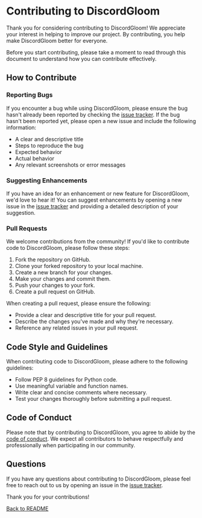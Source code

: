 # Contributing to DiscordGloom

Thank you for considering contributing to DiscordGloom! We appreciate your interest in helping to improve our project. By contributing, you help make DiscordGloom better for everyone.

Before you start contributing, please take a moment to read through this document to understand how you can contribute effectively.

## How to Contribute

### Reporting Bugs

If you encounter a bug while using DiscordGloom, please ensure the bug hasn't already been reported by checking the [issue tracker](https://github.com/haydenbanz/DiscordGloom/issues). If the bug hasn't been reported yet, please open a new issue and include the following information:

- A clear and descriptive title
- Steps to reproduce the bug
- Expected behavior
- Actual behavior
- Any relevant screenshots or error messages

### Suggesting Enhancements

If you have an idea for an enhancement or new feature for DiscordGloom, we'd love to hear it! You can suggest enhancements by opening a new issue in the [issue tracker](https://github.com/haydenbanz/DiscordGloom/issues) and providing a detailed description of your suggestion.

### Pull Requests

We welcome contributions from the community! If you'd like to contribute code to DiscordGloom, please follow these steps:

1. Fork the repository on GitHub.
2. Clone your forked repository to your local machine.
3. Create a new branch for your changes.
4. Make your changes and commit them.
5. Push your changes to your fork.
6. Create a pull request on GitHub.

When creating a pull request, please ensure the following:

- Provide a clear and descriptive title for your pull request.
- Describe the changes you've made and why they're necessary.
- Reference any related issues in your pull request.

## Code Style and Guidelines

When contributing code to DiscordGloom, please adhere to the following guidelines:

- Follow PEP 8 guidelines for Python code.
- Use meaningful variable and function names.
- Write clear and concise comments where necessary.
- Test your changes thoroughly before submitting a pull request.

## Code of Conduct

Please note that by contributing to DiscordGloom, you agree to abide by the [code of conduct](https://github.com/haydenbanz/DiscordGloom/blob/main/CODE_OF_CONDUCT.md). We expect all contributors to behave respectfully and professionally when participating in our community.

## Questions

If you have any questions about contributing to DiscordGloom, please feel free to reach out to us by opening an issue in the [issue tracker](https://github.com/haydenbanz/DiscordGloom/issues).

Thank you for your contributions!

[Back to README](README.md)
